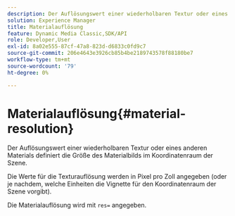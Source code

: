 ```yaml
---
description: Der Auflösungswert einer wiederholbaren Textur oder eines anderen Materials definiert die Größe des Materialbilds im Koordinatenraum der Szene.
solution: Experience Manager
title: Materialauflösung
feature: Dynamic Media Classic,SDK/API
role: Developer,User
exl-id: 8a02e555-87cf-47a8-823d-d6833c0fd9c7
source-git-commit: 206e4643e3926cb85b4be2189743578f88180be7
workflow-type: tm+mt
source-wordcount: '79'
ht-degree: 0%

---
```


# Materialauflösung{#material-resolution}

Der Auflösungswert einer wiederholbaren Textur oder eines anderen Materials definiert die Größe des Materialbilds im Koordinatenraum der Szene.

Die Werte für die Texturauflösung werden in Pixel pro Zoll angegeben (oder je nachdem, welche Einheiten die Vignette für den Koordinatenraum der Szene vorgibt).

Die Materialauflösung wird mit `res=` angegeben.

